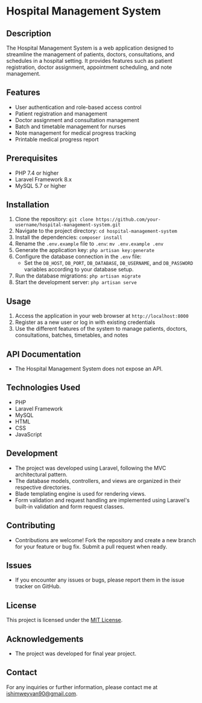 # Hospital Management System

## Description
The Hospital Management System is a web application designed to streamline the management of patients, doctors, consultations, and schedules in a hospital setting. It provides features such as patient registration, doctor assignment, appointment scheduling, and note management.

## Features
- User authentication and role-based access control
- Patient registration and management
- Doctor assignment and consultation management
- Batch and timetable management for nurses
- Note management for medical progress tracking
- Printable medical progress report

## Prerequisites
- PHP 7.4 or higher
- Laravel Framework 8.x
- MySQL 5.7 or higher

## Installation
1. Clone the repository: `git clone https://github.com/your-username/hospital-management-system.git`
2. Navigate to the project directory: `cd hospital-management-system`
3. Install the dependencies: `composer install`
4. Rename the `.env.example` file to `.env`: `mv .env.example .env`
5. Generate the application key: `php artisan key:generate`
6. Configure the database connection in the `.env` file:
   - Set the `DB_HOST`, `DB_PORT`, `DB_DATABASE`, `DB_USERNAME`, and `DB_PASSWORD` variables according to your database setup.
7. Run the database migrations: `php artisan migrate`
8. Start the development server: `php artisan serve`

## Usage
1. Access the application in your web browser at `http://localhost:8000`
2. Register as a new user or log in with existing credentials
3. Use the different features of the system to manage patients, doctors, consultations, batches, timetables, and notes


## API Documentation
- The Hospital Management System does not expose an API.

## Technologies Used
- PHP
- Laravel Framework
- MySQL
- HTML
- CSS
- JavaScript

## Development
- The project was developed using Laravel, following the MVC architectural pattern.
- The database models, controllers, and views are organized in their respective directories.
- Blade templating engine is used for rendering views.
- Form validation and request handling are implemented using Laravel's built-in validation and form request classes.

## Contributing
- Contributions are welcome! Fork the repository and create a new branch for your feature or bug fix. Submit a pull request when ready.

## Issues
- If you encounter any issues or bugs, please report them in the issue tracker on GitHub.

## License
This project is licensed under the [MIT License](https://opensource.org/licenses/MIT).

## Acknowledgements
- The project was developed for final year project.

## Contact
For any inquiries or further information, please contact me at ishimweyvan90@gmail.com.
